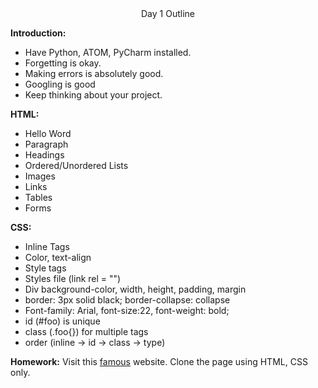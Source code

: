 <center>Day 1 Outline</center>

<b>Introduction:</b>
<ul>
  <li> Have Python, ATOM, PyCharm installed.</li>
  <li> Forgetting is okay.</li>
  <li> Making errors is absolutely good.</li>
  <li> Googling is good</li>
  <li> Keep thinking about your project. </li>
</ul>

<b>HTML:</b>
<ul>
  
  <li> Hello Word</li>
  <li> Paragraph</li>
  <li> Headings</li>
  <li> Ordered/Unordered Lists</li>
  <li> Images</li>
  <li> Links</li>
  <li> Tables</li>
  <li> Forms </li>
</ul>



<b>CSS:</b>
<ul>
  
  <li> Inline Tags</li>
  <li> Color, text-align</li>
  <li> Style tags</li>
  <li> Styles file (link rel = "")</li>
  <li> Div background-color, width, height, padding, margin</li>
  <li> border: 3px solid black;  border-collapse: collapse </li>
  <li> Font-family: Arial, font-size:22, font-weight: bold;</li>
  <li> id (#foo) is unique </li>
  <li> class (.foo{}) for multiple tags </li>
  <li> order (inline -> id -> class -> type) </li>
</ul>

<b>Homework:</b>
Visit this <a href = "https://google.com">famous</a> website. Clone the page using HTML, CSS only.
